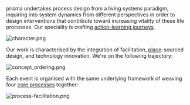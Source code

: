 prisma undertakes process design from a living systems paradigm, inquiring into system dynamics from different perspectives in order to design interventions that contribute toward increasing vitality of these life processes. Our speciality is crafting [action-learning journeys](/patterns/action-learning%20journeys.md).

![character.png](/character.png)

Our work is characterised by the integration of facilitation, [place](/glossary/Place.md)-sourced design, and technology innovation. We're on the following trajectory:

![concept_ordering.png](/concept_ordering.png)

Each event is organised with the same underlying framework of weaving four [core processes](/patterns/core%20processes.md) together: 

![process-facilitation.png](/process-facilitation.png)